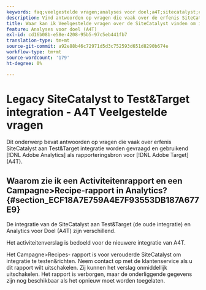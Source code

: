 ```yaml
---
keywords: faq;veelgestelde vragen;analyses voor doel;a4T;sitecatalyst;campagne>recept;test&target;integratie
description: Vind antwoorden op vragen die vaak over de erfenis SiteCatalyst aan Test&Target integratie worden gevraagd en het gebruiken van Analytics voor  [!DNL Target] (A4T).
title: Waar kan ik Veelgestelde vragen over de SiteCatalyst vinden om integratie te testen&richten?
feature: Analyses voor doel (A4T)
exl-id: cd16b08b-e58e-4208-95b5-97c5eb441fb7
translation-type: tm+mt
source-git-commit: a92e88b46c72971d5d3c752593d651d8290b674e
workflow-type: tm+mt
source-wordcount: '179'
ht-degree: 0%

---
```


# Legacy SiteCatalyst to Test&amp;Target integration - A4T Veelgestelde vragen

Dit onderwerp bevat antwoorden op vragen die vaak over erfenis SiteCatalyst aan Test&amp;Target integratie worden gevraagd en gebruikend [!DNL Adobe Analytics] als rapporteringsbron voor [!DNL Adobe Target] (A4T).

## Waarom zie ik een Activiteitenrapport en een Campagne>Recipe-rapport in Analytics? {#section_ECF18A7E759A4E7F93553DB187A677E9}

De integratie van de SiteCatalyst aan Test&amp;Target (de oude integratie) en Analytics voor Doel (A4T) zijn verschillend.

Het activiteitenverslag is bedoeld voor de nieuwere integratie van A4T.

Het Campagne>Recipes- rapport is voor verouderde SiteCatalyst om integratie te testen&amp;richten. Neem contact op met de klantenservice als u dit rapport wilt uitschakelen. Zij kunnen het verslag onmiddellijk uitschakelen. Het rapport is verborgen, maar de onderliggende gegevens zijn nog beschikbaar als het opnieuw moet worden toegelaten.
